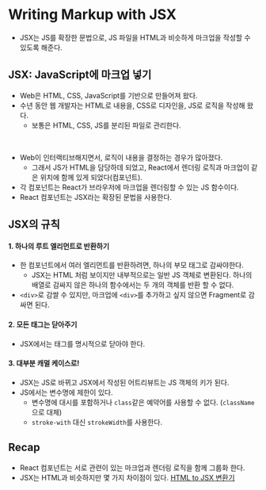# Writing Markup with JSX

- JSX는 JS를 확장한 문법으로, JS 파일을 HTML과 비슷하게 마크업을 작성할 수 있도록 해준다.

## JSX: JavaScript에 마크업 넣기

- Web은 HTML, CSS, JavaScript를 기반으로 만들어져 왔다.
- 수년 동안 웹 개발자는 HTML로 내용을, CSS로 디자인을, JS로 로직을 작성해 왔다.
  - 보통은 HTML, CSS, JS를 분리된 파일로 관리한다.

<br />

- Web이 인터랙티브해지면서, 로직이 내용을 결정하는 경우가 많아졌다.
  - 그래서 JS가 HTML을 담당하데 되었고, React에서 렌더링 로직과 마크업이 같은 위치에 함께 있게 되었다(컴포넌트).
- 각 컴포넌트는 React가 브라우저에 마크업을 렌더링할 수 있는 JS 함수이다.
- React 컴포넌트는 JSX라는 확장된 문법을 사용한다.

## JSX의 규칙

#### 1. 하나의 루트 엘리먼트로 반환하기

- 한 컴포넌트에서 여러 엘리먼트를 반환하려면, 하나의 부모 태그로 감싸야한다.
  - JSX는 HTML 처럼 보이지만 내부적으로는 일반 JS 객체로 변환된다. 하나의 배열로 감싸지 않은 하나의 함수에서는 두 개의 객체를 반환 할 수 없다.
- `<div>`로 감쌀 수 있지만, 마크업에 `<div>`를 추가하고 싶지 않으면 Fragment로 감싸면 된다.

#### 2. 모든 태그는 닫아주기

- JSX에서는 태그를 명시적으로 닫아야 한다.

#### 3. 대부분 캐멀 케이스로!

- JSX는 JS로 바뀌고 JSX에서 작성된 어트리뷰트는 JS 객체의 키가 된다.
- JS에서는 변수명에 제한이 있다.
  - 변수명에 대시를 포함하거나 `class`같은 예약어를 사용할 수 없다. (`className`으로 대체)
  - `stroke-with` 대신 `strokeWidth`를 사용한다.

## Recap

- React 컴포넌트는 서로 관련이 있는 마크업과 렌더링 로직을 함께 그룹화 한다.
- JSX는 HTML과 비슷하지만 몇 가지 차이점이 있다. [HTML to JSX 변환기](https://transform.tools/html-to-jsx)
